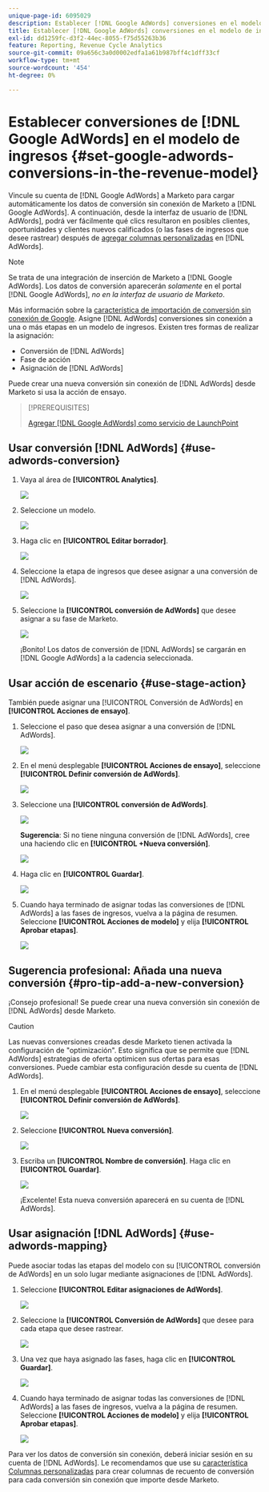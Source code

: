 ```yaml
---
unique-page-id: 6095029
description: Establecer [!DNL Google AdWords] conversiones en el modelo de ingresos - Documentos de Marketo - Documentación del producto
title: Establecer [!DNL Google AdWords] conversiones en el modelo de ingresos
exl-id: dd1259fc-d3f2-44ec-8055-f75d55263b36
feature: Reporting, Revenue Cycle Analytics
source-git-commit: 09a656c3a0d0002edfa1a61b987bff4c1dff33cf
workflow-type: tm+mt
source-wordcount: '454'
ht-degree: 0%

---
```


# Establecer conversiones de [!DNL Google AdWords] en el modelo de ingresos {#set-google-adwords-conversions-in-the-revenue-model}

Vincule su cuenta de [!DNL Google AdWords] a Marketo para cargar automáticamente los datos de conversión sin conexión de Marketo a [!DNL Google AdWords]. A continuación, desde la interfaz de usuario de [!DNL AdWords], podrá ver fácilmente qué clics resultaron en posibles clientes, oportunidades y clientes nuevos calificados (o las fases de ingresos que desee rastrear) después de [agregar columnas personalizadas](https://support.google.com/adwords/answer/3073556) en [!DNL AdWords].

>[!NOTE]
>
>Se trata de una integración de inserción de Marketo a [!DNL Google AdWords]. Los datos de conversión aparecerán _solamente_ en el portal [!DNL Google AdWords], _no en la interfaz de usuario de Marketo_.

Más información sobre la [característica de importación de conversión sin conexión de Google](https://support.google.com/adwords/answer/2998031?hl=en). Asigne [!DNL AdWords] conversiones sin conexión a una o más etapas en un modelo de ingresos. Existen tres formas de realizar la asignación:

* Conversión de [!DNL AdWords]
* Fase de acción
* Asignación de [!DNL AdWords]

Puede crear una nueva conversión sin conexión de [!DNL AdWords] desde Marketo si usa la acción de ensayo.

>[!PREREQUISITES]
>
>[Agregar [!DNL Google AdWords] como servicio de LaunchPoint](/help/marketo/product-docs/administration/additional-integrations/add-google-adwords-as-a-launchpoint-service.md)

## Usar conversión [!DNL AdWords] {#use-adwords-conversion}

1. Vaya al área de **[!UICONTROL Analytics]**.

   ![](assets/image2015-2-23-18-3a9-3a34.png)

1. Seleccione un modelo.

   ![](assets/image2015-2-23-18-3a3-3a12.png)

1. Haga clic en **[!UICONTROL Editar borrador]**.

   ![](assets/image2015-3-10-15-3a3-3a20.png)

1. Seleccione la etapa de ingresos que desee asignar a una conversión de [!DNL AdWords].

   ![](assets/image2015-2-26-16-3a40-3a2.png)

1. Seleccione la **[!UICONTROL conversión de AdWords]** que desee asignar a su fase de Marketo.

   ![](assets/image2015-2-26-16-3a46-3a15.png)

   ¡Bonito! Los datos de conversión de [!DNL AdWords] se cargarán en [!DNL Google AdWords] a la cadencia seleccionada.

## Usar acción de escenario {#use-stage-action}

También puede asignar una [!UICONTROL Conversión de AdWords] en **[!UICONTROL Acciones de ensayo]**.

1. Seleccione el paso que desea asignar a una conversión de [!DNL AdWords].

   ![](assets/image2015-2-26-16-3a40-3a2.png)

1. En el menú desplegable **[!UICONTROL Acciones de ensayo]**, seleccione **[!UICONTROL Definir conversión de AdWords]**.

   ![](assets/image2015-2-26-16-3a52-3a24.png)

1. Seleccione una **[!UICONTROL conversión de AdWords]**.

   ![](assets/image2015-2-26-16-3a54-3a47.png)

   **Sugerencia**: Si no tiene ninguna conversión de [!DNL AdWords], cree una haciendo clic en **[!UICONTROL +Nueva conversión]**.

   ![](assets/image2015-2-26-21-3a22-3a10.png)

1. Haga clic en **[!UICONTROL Guardar]**.

   ![](assets/image2015-2-26-16-3a56-3a2.png)

1. Cuando haya terminado de asignar todas las conversiones de [!DNL AdWords] a las fases de ingresos, vuelva a la página de resumen. Seleccione **[!UICONTROL Acciones de modelo]** y elija **[!UICONTROL Aprobar etapas]**.

   ![](assets/image2015-2-27-12-3a20-3a20.png)

## Sugerencia profesional: Añada una nueva conversión {#pro-tip-add-a-new-conversion}

¡Consejo profesional! Se puede crear una nueva conversión sin conexión de [!DNL AdWords] desde Marketo.

>[!CAUTION]
>
>Las nuevas conversiones creadas desde Marketo tienen activada la configuración de &quot;optimización&quot;. Esto significa que se permite que [!DNL AdWords] estrategias de oferta optimicen sus ofertas para esas conversiones. Puede cambiar esta configuración desde su cuenta de [!DNL AdWords].

1. En el menú desplegable **[!UICONTROL Acciones de ensayo]**, seleccione **[!UICONTROL Definir conversión de AdWords]**.

   ![](assets/image2015-2-26-16-3a52-3a24.png)

1. Seleccione **[!UICONTROL Nueva conversión]**.

   ![](assets/image2015-2-26-21-3a22-3a10.png)

1. Escriba un **[!UICONTROL Nombre de conversión]**. Haga clic en **[!UICONTROL Guardar]**.

   ![](assets/image2015-2-26-21-3a24-3a7.png)

   ¡Excelente! Esta nueva conversión aparecerá en su cuenta de [!DNL AdWords].

## Usar asignación [!DNL AdWords] {#use-adwords-mapping}

Puede asociar todas las etapas del modelo con su [!UICONTROL conversión de AdWords] en un solo lugar mediante asignaciones de [!DNL AdWords].

1. Seleccione **[!UICONTROL Editar asignaciones de AdWords]**.

   ![](assets/image2015-2-26-17-3a3-3a29.png)

1. Seleccione la **[!UICONTROL Conversión de AdWords]** que desee para cada etapa que desee rastrear.

   ![](assets/image2015-2-26-17-3a6-3a15.png)

1. Una vez que haya asignado las fases, haga clic en **[!UICONTROL Guardar]**.

   ![](assets/image2015-2-26-17-3a7-3a48.png)

1. Cuando haya terminado de asignar todas las conversiones de [!DNL AdWords] a las fases de ingresos, vuelva a la página de resumen. Seleccione **[!UICONTROL Acciones de modelo]** y elija **[!UICONTROL Aprobar etapas]**.

   ![](assets/image2015-2-27-12-3a20-3a20.png)

Para ver los datos de conversión sin conexión, deberá iniciar sesión en su cuenta de [!DNL AdWords]. Le recomendamos que use su [característica Columnas personalizadas](https://support.google.com/adwords/answer/3073556) para crear columnas de recuento de conversión para cada conversión sin conexión que importe desde Marketo.
